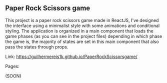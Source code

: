 ## Paper Rock Scissors game

This project is a paper rock scissors game made in ReactJS, I've designed the interface using a minimalist style with some animations and conditional styling. The application is organized in a main component that loads the game phases (as you can see in the project files) depending in which phase the game is, the majority of states are set in this main component that also pass the states through props. 

Link: https://guilhermereis1k.github.io/PaperRockScissorsgame/

Pages:

(SOON)
